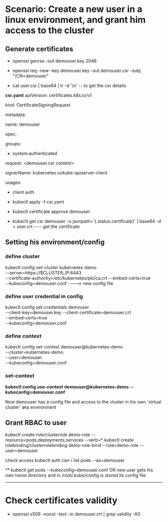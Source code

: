 # Scenario: Create a new user in a linux environment, and grant him access to the cluster

## Generate certificates

- openssl genrsa -out demouser.key 2048
- openssl req -new -key demouser.key -out demouser.csr -subj "/CN=demouser"

- cat user.csr | base64 | tr -d '\n' -- to get the csr details

**csr.yaml**
apiVersion: certificates.k8s.io/v1

kind: CertificateSigningRequest

metadata:

  name: demouser

spec:

  groups:
  
  - system:authenticated
  
  request: <demouser.csr content>
  
  signerName: kubernetes.io/kube-apiserver-client
  
  usages:
  
  - client auth
         
         
 - kubectl apply -f csr.yaml
 - kubectl certificate approve demouser
 - kubectl get csr demouser -o jsonpath='{.status.certificate}' | base64 -d > user.crt ---- get the certificate

## Setting his environment/config

### define cluster
kubectl config set-cluster kubernetes-demo \
 --server=https://$CLUSTER_IP:6443 \
 --certificate-authority=/etc/kubernetes/pki/ca.crt
 --embed-certs=true \
 --kubeconfig=demouser.conf ----> new config file
 
 ### define user credential in config
 kubectl config set-credentials demouser \
 --client-key=demouser.key
 --client-certificate=demouser.crt \
 --embed-certs=true \
 --kubeconfig=demouser.conf
 
 ### define context
 kubectl config set-context demouser@kubernetes-demo \
 --cluster=kubernetes-demo \
 --user=demouser \
 --kubeconfig=demouser.conf
 
### set-context
**kubectl config use-context demouser@kubernetes-demo --kubeconfig=demouser.conf**

Now demouser has a config file and access to the cluster in his own 'virtual cluster' aka environment

## Grant RBAC to user

kubectl create role/clusterrole demo-role --resource=pods,deployments,services --verb=*
kubectl create rolebinding/clusterrolebinding demo-role-bind --role=demo-role --user=demouser

check access
kubectl auth can-i list pods --as=demouser

**
kubectl get pods --kubeconfig=demouser.conf 
OR new user gets his own home directory and in /root/.kube/config is stored its config file

----------------------------------------------------------------------------------------------

# Check certificates validity

- openssl x509 -noout -text -in demouser.crt | grep validity -A5
